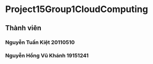 # Project15Group1CloudComputing
## Thành viên
### Nguyễn Tuấn Kiệt      20110510
### Nguyễn Hồng Vũ Khánh  19151241
